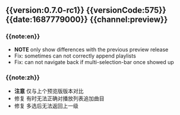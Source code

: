 ## {{version:0.7.0-rc1}} {{versionCode:575}} {{date:1687779000}} {{channel:preview}}

### {{note:en}}
- **NOTE**   only show differences with the previous preview release 
- Fix: sometimes can not correctly append playlists
- Fix: can not navigate back if multi-selection-bar once showed up


### {{note:zh}}
- **注意**   仅与上个预览版版本对比
- 修复 有时无法正确对播放列表追加曲目
- 修复 多选后无法返回上一级